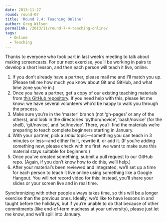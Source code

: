 ```yaml
---
date: 2013-11-27
round: round-07
title: 'Round 7.4: Teaching Online'
author: Greg Wilson
permalink: /2013/11/round-7-4-teaching-online/
tags:
  - Online
  - Teaching
---
```

Thanks to everyone who took part in last week&#8217;s meeting to talk about making screencasts. For our next exercise, you&#8217;ll be working in pairs to develop a short lesson, and then each person will teach it live, online.

1.  If you don&#8217;t already have a partner, please mail me and I&#8217;ll match you up. (Please tell me how much you know about Git and GitHub, and what time zone you&#8217;re in.)
2.  Once you have a partner, get a copy of our existing teaching materials from [this GitHub repository][1]. If you need help with this, please let me know: we have several volunteers who&#8217;d be happy to walk you through the process.
3.  Make sure you&#8217;re in the &#8216;master&#8217; branch (not &#8216;gh-pages&#8217; or any of the others), and look in the directories &#8216;python/novice&#8217;, &#8216;bash/novice&#8217; (for the shell), &#8216;git/novice&#8217;, and &#8216;sql/novice&#8217;. There, you&#8217;ll find the materials we&#8217;re preparing to teach complete beginners starting in January.
4.  With your partner, pick a *small* topic—something you can teach in 3 minutes or less—and either fix it, rewrite it, or add it. (If you&#8217;re adding something new, please check with me first: we want to make sure this material stays suitable for beginners.)
5.  Once you&#8217;ve created something, submit a pull request to our GitHub repo. (Again, if you don&#8217;t know how to do this, we&#8217;ll help.)
6.  After your material&#8217;s been reviewed and integrated, we&#8217;ll set up a time for each person to teach it live online using something like a Google Hangout. You will *not* record video for this: instead, you&#8217;ll share your slides or your screen live and in real time.

Synchronizing with other people always takes time, so this will be a longer exercise than the previous ones. Ideally, we&#8217;d like to have lessons in and taught before the holidays, but if you&#8217;re unable to do that because of other commitments (like end-of-term madness at your university), please just let me know, and we&#8217;ll spill into January.

&nbsp;

 [1]: https://github.com/swcarpentry/bc/
